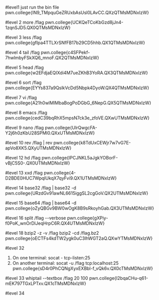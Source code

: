 #level1
just run the bin file
pwn.college{IN9_TMpquGeZRUxbAsUsl0LAvCC.QXzQTMsMDNxIzW}

#level 2
more /flag
pwn.college{UCKQeTCoKbGzd8jJn4-1zqnSJD5.QX0QTMsMDNxIzW}

#level 3
less /flag
pwn.college{gfIpa4TTLXrSNfFB17b29CD5hhb.QX1QTMsMDNxIzW}

#level 4
tail /flag
pwn.college{c4SFPekf-7hwlmbyFSkXQ6_mnoF.QX2QTMsMDNxIzW}

#level 5
head /flag
pwn.college{w2EFdjaEQIXdi4M7ueZKhB3YoRA.QX3QTMsMDNxIzW}

#level 6
sort /flag
pwn.college{EYYs837a9QslkVcDd5Nbpk4DyoW.QX4QTMsMDNxIzW}

#level 7
vi /flag
pwn.college{A21h0wlMlMbaBogPoDGbG_6NepG.QX5QTMsMDNxIzW}

#level 8
emacs /flag
pwn.college{cedC39bqRhX5mpsN7ck3e_zfoVE.QXwUTMsMDNxIzW}

#level 9
nano /flag
pwn.college{UlrQwgcFA-Y2j6h0zKbU28SPMl0.QXxUTMsMDNxIzW}

#level 10
rev /flag | rev
pwn.college{k8TdUxCEWjr7w7vG7E-apVo8XK5.QXyUTMsMDNxIzW}


#level 12
hd /flag
pwn.college{IPCJNKL5aJgkYOBorF-vBjC5S0-.QX0UTMsMDNxIzW}

#level 13
xxd /flag
pwn.college{4-D2BDE0HUC7WpqlUkqX7qyFvi9.QX1UTMsMDNxIzW}

#level 14
base32 /flag | base32 -d
pwn.college{URzdGv91awNL6615iggSL2cgGoV.QX2UTMsMDNxIzW}

#level 15
base64 /flag | base64 -d
pwn.college{oZyQBGv9BW0wOgK8B9sRkoyhGab.QX3UTMsMDNxIzW}

#level 16
split /flag --verbose
pwn.college{gXPiy-f0PoK_wnOrDlJeqHrpC6R.QX4UTMsMDNxIzW}

#level 18
bzip2 -z -v /flag 
bzip2 -cd /flag.bz2
pwn.college{oECTFs4kdTW2ygk0uC3lhWGT2aQ.QXwYTMsMDNxIzW}


#level 32
1) On one terminal:
socat - tcp-listen:25
2) On another terminal:
socat -u /flag tcp:localhost:25
pwn.college{sD4r0PhCQNgXyxEXBbI-f_vQk6v.QX0cTMsMDNxIzW}



#level 33
whiptail --textbox /flag 20 100
pwn.college{I2bqaCHu-q61-mEK797TGxLPTxv.QX1cTMsMDNxIzW} 


#level 34
